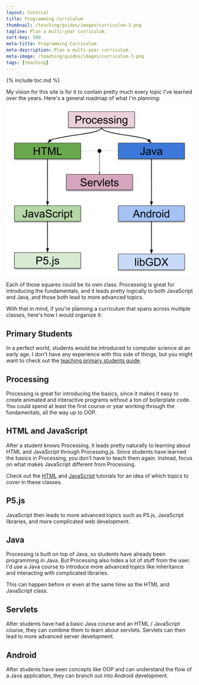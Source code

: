 ```yaml
---
layout: tutorial
title: Programming Curriculum
thumbnail: /teaching/guides/images/curriculum-3.png
tagline: Plan a multi-year curriculum.
sort-key: 500
meta-title: Programming Curriculum
meta-description: Plan a multi-year curriculum.
meta-image: /teaching/guides/images/curriculum-3.png
tags: [teaching]
---
```


{% include toc.md %}

My vision for this site is for it to contain pretty much every topic I've learned over the years. Here's a general roadmap of what I'm planning:

![curriculum roadmap](/teaching/guides/images/curriculum-2.png)

Each of those squares could be its own class. Processing is great for introducing the fundamentals, and it leads pretty logically to both JavaScript and Java, and those both lead to more advanced topics.

With that in mind, if you're planning a curriculum that spans across multiple classes, here's how I would organize it:

## Primary Students

In a perfect world, students would be introduced to computer science at an early age. I don't have any experience with this side of things, but you might want to check out the [teaching primary students guide](/teaching/guides/primary).

## Processing

Processing is great for introducing the basics, since it makes it easy to create animated and interactive programs without a ton of boilerplate code. You could spend at least the first course or year working through the fundamentals, all the way up to OOP.

## HTML and JavaScript

After a student knows Processing, it leads pretty naturally to learning about HTML and JavaScript through Processing.js. Since students have learned the basics in Processing, you don't have to teach them again. Instead, focus on what makes JavaScript different from Processing.

Check out the [HTML](/tutorials/html/) and [JavaScript](/tutorials/javascript/) tutorials for an idea of which topics to cover in these classes.

## P5.js

JavaScript then leads to more advanced topics such as P5.js, JavaScript libraries, and more complicated web development.

## Java

Processing is built on top of Java, so students have already been programming in Java. But Processing also hides a lot of stuff from the user. I'd use a Java course to introduce more advanced topics like inheritance and interacting with complicated libraries.

This can happen before or even at the same time as the HTML and JavaScript class.

## Servlets

After students have had a basic Java course and an HTML / JavaScript course, they can combine them to learn about servlets. Servlets can then lead to more advanced server development.

## Android

After students have seen concepts like OOP and can understand the flow of a Java application, they can branch out into Android development.
